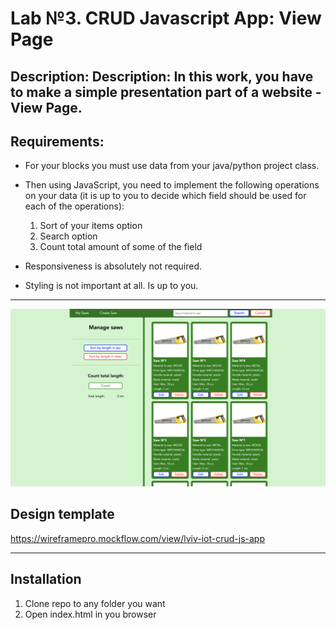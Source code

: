 # Lab №3. CRUD Javascript App: View Page

## <b>Description:</b> Description: In this work, you have to make a simple presentation part of a website - View Page.

## <b>Requirements:</b>

- For your blocks you must use data from your java/python project class.
- Then using JavaScript, you need to implement the following operations on your data (it is up to you to decide which field should be used for each of the operations):

  1. Sort of your items option
  2. Search option
  3. Count total amount of some of the field

- Responsiveness is absolutely not required.
- Styling is not important at all. Is up to you.

---

![](readme_images/demo_view_page.png)

## Design template

https://wireframepro.mockflow.com/view/lviv-iot-crud-js-app

---

## Installation

1. Clone repo to any folder you want
2. Open index.html in you browser
